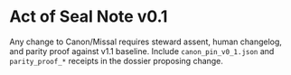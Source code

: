# Act of Seal Note v0.1
Any change to Canon/Missal requires steward assent, human changelog, and parity proof against v1.1 baseline.
Include `canon_pin_v0_1.json` and `parity_proof_*` receipts in the dossier proposing change.
